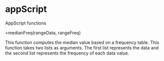 # appScript
AppScript functions

=medianFreq(rangeData, rangeFreq) 

This function computes the median value based on a frequency table.
This function takes two lists as arguments. The first list represents the data and the second list represents the frequency of each data value.
